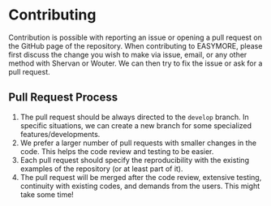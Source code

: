# Contributing

Contribution is possible with reporting an issue or opening a pull request on the GitHub page of the repository. When contributing to EASYMORE, please first discuss the change you wish to make via issue, email, or any other method with Shervan or Wouter. We can then try to fix the issue or ask for a pull request. 


## Pull Request Process

1. The pull request should be always directed to the `develop` branch. In specific situations, we can create a new branch for some specialized features/developments.
2. We prefer a larger number of pull requests with smaller changes in the code. This helps the code review and testing to be easier.
3. Each pull request should specify the reproducibility with the existing examples of the repository (or at least part of it).
4. The pull request will be merged after the code review, extensive testing, continuity with existing codes, and demands from the users. This might take some time!
